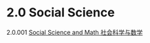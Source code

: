 # 2.0 Social Science

2.0.001 [Social Science and Math 社会科学与数学](social-science-and-math-she-hui-ke-xue-yu-shu-xue.md)

